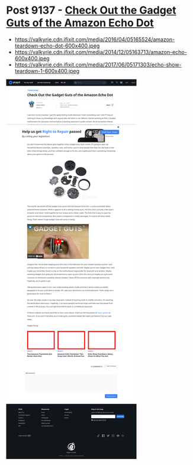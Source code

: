 # Post 9137 - [Check Out the Gadget Guts of the Amazon Echo Dot](https://www.ifixit.com/News/9137/echo-dot-repair)

- https://valkyrie.cdn.ifixit.com/media/2016/04/05165524/amazon-teardown-echo-dot-600x400.jpeg
- https://valkyrie.cdn.ifixit.com/media/2014/12/05163713/amazon-echo-600x400.jpeg
- https://valkyrie.cdn.ifixit.com/media/2017/06/05171303/echo-show-teardown-1-600x400.jpeg

![screencap](screenshots/197a92f1-d7ce-4dfe-af68-fed838da5f63.png)
